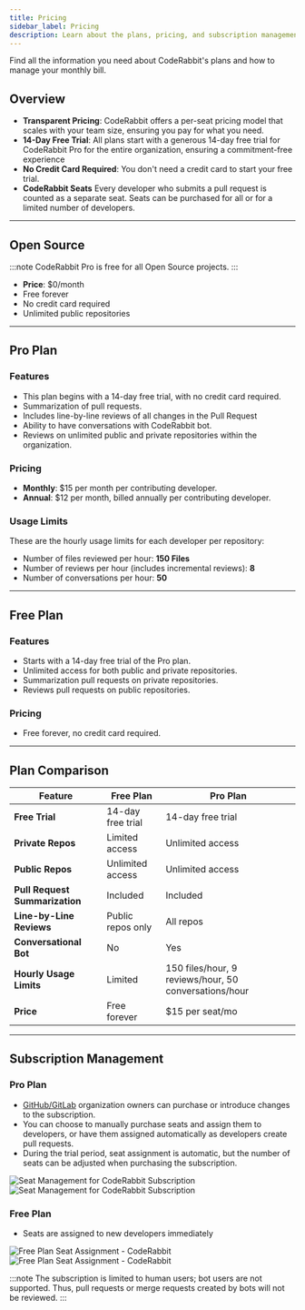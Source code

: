 ```yaml
---
title: Pricing
sidebar_label: Pricing
description: Learn about the plans, pricing, and subscription management of CodeRabbit.
---
```


Find all the information you need about CodeRabbit's plans and how to manage your monthly bill.

## Overview

- **Transparent Pricing**: CodeRabbit offers a per-seat pricing model that
  scales with your team size, ensuring you pay for what you need.
- **14-Day Free Trial**: All plans start with a generous 14-day free trial for
  CodeRabbit Pro for the entire organization, ensuring a commitment-free
  experience
- **No Credit Card Required**: You don't need a credit card to start your free
  trial.
- **CodeRabbit Seats** Every developer who submits a pull request is counted as
  a separate seat. Seats can be purchased for all or for a limited number of
  developers.

---

## Open Source
:::note
CodeRabbit Pro is free for all Open Source projects.
:::

- **Price**: $0/month
- Free forever
- No credit card required
- Unlimited public repositories

---

## Pro Plan

### Features

- This plan begins with a 14-day free trial, with no credit card required.
- Summarization of pull requests.
- Includes line-by-line reviews of all changes in the Pull Request
- Ability to have conversations with CodeRabbit bot.
- Reviews on unlimited public and private repositories within the organization.

### Pricing

- **Monthly**: $15 per month per contributing developer.
- **Annual**: $12 per month, billed annually per contributing developer.

### Usage Limits

These are the hourly usage limits for each developer per repository:

- Number of files reviewed per hour: **150 Files**
- Number of reviews per hour (includes incremental reviews): **8**
- Number of conversations per hour: **50**

---

## Free Plan

### Features

- Starts with a 14-day free trial of the Pro plan.
- Unlimited access for both public and private repositories.
- Summarization pull requests on private repositories.
- Reviews pull requests on public repositories.

### Pricing

- Free forever, no credit card required.

---

## Plan Comparison

| Feature                       | Free Plan        | Pro Plan        |
| ----------------------------- | ---------------- | --------------- |
| **Free Trial**                | 14-day free trial| 14-day free trial|
| **Private Repos**             | Limited access   | Unlimited access|
| **Public Repos**              | Unlimited access  | Unlimited access|
| **Pull Request Summarization** | Included         | Included        |
| **Line-by-Line Reviews**      | Public repos only | All repos       |
| **Conversational Bot**        | No               | Yes             |
| **Hourly Usage Limits**       | Limited          | 150 files/hour, 9 reviews/hour, 50 conversations/hour |
| **Price**                     | Free forever     | $15 per seat/mo |

---

## Subscription Management

### Pro Plan

- [GitHub/GitLab](docs/tools/tools.md) organization owners can purchase or introduce changes to the
  subscription.
- You can choose to manually purchase seats and assign them to developers, or
  have them assigned automatically as developers create pull requests.
- During the trial period, seat assignment is automatic, but the number of seats
  can be adjusted when purchasing the subscription.

![Seat Management for CodeRabbit Subscription](/img/about/cr_seat_manage_dark.png#gh-dark-mode-only)
![Seat Management for CodeRabbit Subscription](/img/about/cr_seat_manage_light.png#gh-light-mode-only)

### Free Plan

- Seats are assigned to new developers immediately

![Free Plan Seat Assignment - CodeRabbit](/img/about/cr_seat_free_dark.png#gh-dark-mode-only)
![Free Plan Seat Assignment - CodeRabbit](/img/about/cr_seat_free_light.png#gh-light-mode-only)

:::note
The subscription is limited to human users; bot users are not
supported. Thus, pull requests or merge requests created by bots will not be
reviewed.
:::
